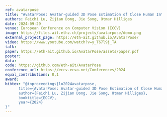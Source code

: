 ```yaml
---
ref: avatarpose
title: "AvatarPose: Avatar-guided 3D Pose Estimation of Close Human Interaction from Sparse Multi-view Videos"
authors: Feichi Lu, Zijian Dong, Jie Song, Otmar Hilliges
date: 2024-09-29
venue: European Conference on Computer Vision (ECCV)
image: https://files.ait.ethz.ch/projects/avatarpose/demo.png
external_project_page: https://eth-ait.github.io/AvatarPose/
video: https://www.youtube.com/watch?v=y_T67l9j_TA
talk: 
paper: https://eth-ait.github.io/AvatarPose/assets/paper.pdf
poster: 
data: 
code: https://github.com/eth-ait/AvatarPose
conference_url: https://eccv.ecva.net/Conferences/2024
equal_contributions: 0,1
award: 
bibtex: "@inproceedings{lu2024avatarpose,
      title={AvatarPose: Avatar-guided 3D Pose Estimation of Close Human Interaction from Sparse Multi-view Videos},
      author={Feichi Lu, Zijian Dong, Jie Song, Otmar Hilliges},
      booktitle={ECCV},
      year={2024}
}" 
---
```

